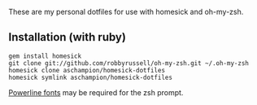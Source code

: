 These are my personal dotfiles for use with homesick and oh-my-zsh.

## Installation (with ruby)
    gem install homesick
    git clone git://github.com/robbyrussell/oh-my-zsh.git ~/.oh-my-zsh
    homesick clone aschampion/homesick-dotfiles
    homesick symlink aschampion/homesick-dotfiles
    
[Powerline fonts](https://github.com/Lokaltog/powerline-fonts) may be required for the zsh prompt.
